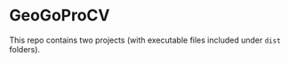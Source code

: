 # GeoGoProCV
This repo contains two projects (with executable files included under `dist` folders). 
